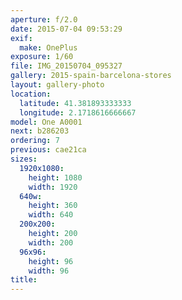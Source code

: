 ```yaml
---
aperture: f/2.0
date: 2015-07-04 09:53:29
exif:
  make: OnePlus
exposure: 1/60
file: IMG_20150704_095327
gallery: 2015-spain-barcelona-stores
layout: gallery-photo
location:
  latitude: 41.381893333333
  longitude: 2.1718616666667
model: One A0001
next: b286203
ordering: 7
previous: cae21ca
sizes:
  1920x1080:
    height: 1080
    width: 1920
  640w:
    height: 360
    width: 640
  200x200:
    height: 200
    width: 200
  96x96:
    height: 96
    width: 96
title: 
---
```

